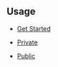 
## Usage

* [Get Started](../ios/cocoapod-usage.md)

* [Private](../ios/cocoapods-private.md)

* [Public](../ios/cocoapods-public.md)